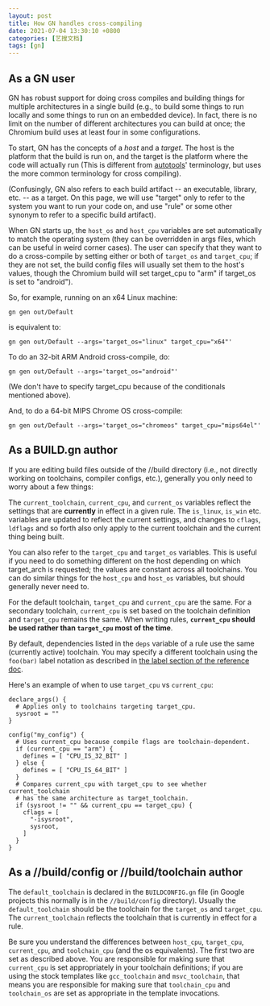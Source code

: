 ```yaml
---
layout: post
title: How GN handles cross-compiling
date: 2021-07-04 13:30:10 +0800
categories: [艺搜文档]
tags: [gn]
---
```


## As a GN user

GN has robust support for doing cross compiles and building things for
multiple architectures in a single build (e.g., to build some things to
run locally and some things to run on an embedded device). In fact,
there is no limit on the number of different architectures you can build
at once; the Chromium build uses at least four in some configurations.

To start, GN has the concepts of a _host_ and a _target_. The host is
the platform that the build is run on, and the target is the platform
where the code will actually run (This is different from
[autotools](http://www.gnu.org/software/automake/manual/html_node/Cross_002dCompilation.html)'
terminology, but uses the more common terminology for cross
compiling).

(Confusingly, GN also refers to each build artifact -- an executable,
library, etc. -- as a target. On this page, we will use "target" only to
refer to the system you want to run your code on, and use "rule" or some
other synonym to refer to a specific build artifact).

When GN starts up, the `host_os` and `host_cpu` variables are set
automatically to match the operating system (they can be overridden in
args files, which can be useful in weird corner cases). The user can
specify that they want to do a cross-compile by setting either or both
of `target_os` and `target_cpu`; if they are not set, the build config
files will usually set them to the host's values, though the Chromium
build will set target\_cpu to "arm" if target\_os is set to "android").

So, for example, running on an x64 Linux machine:

```
gn gen out/Default
```

is equivalent to:

```
gn gen out/Default --args='target_os="linux" target_cpu="x64"'
```

To do an 32-bit ARM Android cross-compile, do:

```
gn gen out/Default --args='target_os="android"'
```

(We don't have to specify target\_cpu because of the conditionals
mentioned above).

And, to do a 64-bit MIPS Chrome OS cross-compile:

```
gn gen out/Default --args='target_os="chromeos" target_cpu="mips64el"'
```

## As a BUILD.gn author

If you are editing build files outside of the //build directory (i.e.,
not directly working on toolchains, compiler configs, etc.), generally
you only need to worry about a few things:

The `current_toolchain`, `current_cpu`, and `current_os` variables
reflect the settings that are **currently** in effect in a given rule.
The `is_linux`, `is_win` etc. variables are updated to reflect the
current settings, and changes to `cflags`, `ldflags` and so forth also
only apply to the current toolchain and the current thing being built.

You can also refer to the `target_cpu` and `target_os` variables. This
is useful if you need to do something different on the host depending on
which target\_arch is requested; the values are constant across all
toolchains. You can do similar things for the `host_cpu` and `host_os`
variables, but should generally never need to.

For the default toolchain, `target_cpu` and `current_cpu` are the same. For a
secondary toolchain, `current_cpu` is set based on the toolchain definition
and `target_cpu` remains the same. When writing rules, **`current_cpu` should
be used rather than `target_cpu` most of the time**.

By default, dependencies listed in the `deps` variable of a rule use the
same (currently active) toolchain. You may specify a different toolchain
using the `foo(bar)` label notation as described in [the label section
of the reference doc](reference.md#Toolchains).

Here's an example of when to use `target_cpu` vs `current_cpu`:

```
declare_args() {
  # Applies only to toolchains targeting target_cpu.
  sysroot = ""
}

config("my_config") {
  # Uses current_cpu because compile flags are toolchain-dependent.
  if (current_cpu == "arm") {
    defines = [ "CPU_IS_32_BIT" ]
  } else {
    defines = [ "CPU_IS_64_BIT" ]
  }
  # Compares current_cpu with target_cpu to see whether current_toolchain
  # has the same architecture as target_toolchain.
  if (sysroot != "" && current_cpu == target_cpu) {
    cflags = [
      "-isysroot",
      sysroot,
    ]
  }
}
```

## As a //build/config or //build/toolchain author

The `default_toolchain` is declared in the `BUILDCONFIG.gn` file (in Google
projects this normally is in the `//build/config` directory). Usually the
`default_toolchain` should be the toolchain for the `target_os` and
`target_cpu`. The `current_toolchain` reflects the toolchain that is currently
in effect for a rule.

Be sure you understand the differences between `host_cpu`, `target_cpu`,
`current_cpu`, and `toolchain_cpu` (and the os equivalents). The first
two are set as described above. You are responsible for making sure that
`current_cpu` is set appropriately in your toolchain definitions; if you
are using the stock templates like `gcc_toolchain` and `msvc_toolchain`,
that means you are responsible for making sure that `toolchain_cpu` and
`toolchain_os` are set as appropriate in the template invocations.
